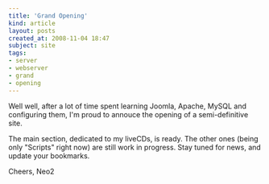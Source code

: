 ```yaml
---
title: 'Grand Opening'
kind: article
layout: posts
created_at: 2008-11-04 18:47
subject: site
tags:
- server
- webserver
- grand
- opening
---
```

Well well, after a lot of time spent learning Joomla, Apache, MySQL and configuring them, I'm proud to annouce the opening of a semi-definitive site.

The main section, dedicated to my liveCDs, is ready. The other ones (being only "Scripts" right now) are still work in progress. Stay tuned for news, and update your bookmarks.

Cheers,
Neo2

